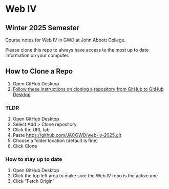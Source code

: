 # Web IV
## Winter 2025 Semester

 Course notes for Web IV in GWD at John Abbott College.

 Please clone this repo to always have access to the most up to date information on your computer.

 ## How to Clone a Repo

 1. Open GitHub Desktop
 2. [Follow these instructions on cloning a repository from GitHub to GitHub Desktop](https://docs.github.com/en/desktop/adding-and-cloning-repositories/cloning-a-repository-from-github-to-github-desktop)

### TLDR

1. Open GitHub Desktop
2. Select Add > Clone repository
3. Click the URL tab
4. Paste https://github.com/JACGWD/web-iv-2025.git
5. Choose a folder location (default is fine)
6. Click Clone 

### How to stay up to date

1. Open GitHub Desktop
2. Click the top left area to make sure the Web IV repo is the active one
3. Click "Fetch Origin"